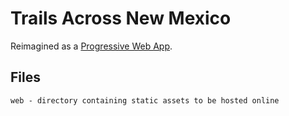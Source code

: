 # Trails Across New Mexico

Reimagined as a [Progressive Web App](https://developers.google.com/web/fundamentals/getting-started/codelabs/your-first-pwapp/).

## Files

```
web - directory containing static assets to be hosted online
```

